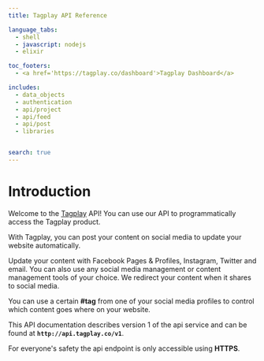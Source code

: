 ```yaml
---
title: Tagplay API Reference

language_tabs:
  - shell
  - javascript: nodejs
  - elixir

toc_footers:
  - <a href='https://tagplay.co/dashboard'>Tagplay Dashboard</a>

includes:
  - data_objects
  - authentication
  - api/project
  - api/feed
  - api/post
  - libraries


search: true
---
```


# Introduction

Welcome to the [Tagplay](https://tagplay.co) API! You can use our API to programmatically access the Tagplay product.

With Tagplay, you can post your content on social media to update your website automatically.

Update your content with Facebook Pages & Profiles, Instagram, Twitter and email.
You can also use any social media management or content management tools of your choice.
We redirect your content when it shares to social media.

You can use a certain **#tag** from one of your social media profiles to control which content goes
where on your website.

This API documentation describes version 1 of the api service and can be found at **`http://api.tagplay.co/v1`**.

<aside class="warning">
For everyone's safety the api endpoint is only accessible using <strong>HTTPS</strong>.
</aside>
